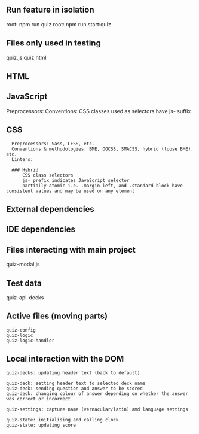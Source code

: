 ## Run feature in isolation

root: npm run quiz
root: npm run start:quiz

## Files only used in testing

quiz.js
quiz.html

## HTML

## JavaScript

Preprocessors:
Conventions: CSS classes used as selectors have js- suffix

## CSS

      Preprocessors: Sass, LESS, etc.
      Conventions & methodologies: BME, OOCSS, SMACSS, hybrid (loose BME), etc.
      Linters:

      ### Hybrid
          CSS class selectors
          js- prefix indicates JavaScript selector
          partially atomic i.e. .margin-left, and .standard-block have consistent values and may be used on any element

## External dependencies

## IDE dependencies

## Files interacting with main project

quiz-modal.js

## Test data

quiz-api-decks

## Active files (moving parts)

    quiz-config
    quiz-logic
    quiz-logic-handler

## Local interaction with the DOM

    quiz-decks: updating header text (back to default)

    quiz-deck: setting header text to selected deck name
    quiz-deck: sending question and answer to be scored
    quiz-deck: changing colour of answer depending on whether the answer was correct or incorrect

    quiz-settings: capture name (vernacular/latin) amd language settings

    quiz-state: initialising and calling clock
    quiz-state: updating score



